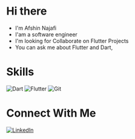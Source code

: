 # Hi there


- I'm Afshin Najafi
- I'am a software engineer
- I'm looking for Collaborate on Flutter Projects
- You can ask me about Flutter and Dart,


# Skills

![Dart](https://img.shields.io/badge/dart-%230175C2.svg?style=for-the-badge&logo=dart&logoColor=white) ![Flutter](https://img.shields.io/badge/Flutter-%2302569B.svg?style=for-the-badge&logo=Flutter&logoColor=white) ![Git](https://img.shields.io/badge/git-%23F05033.svg?style=for-the-badge&logo=git&logoColor=white)

# Connect With Me
<a href="https://www.linkedin.com/in/afshin-najafi/">![LinkedIn](https://img.shields.io/badge/linkedin-%230077B5.svg?style=for-the-badge&logo=linkedin&logoColor=white)
